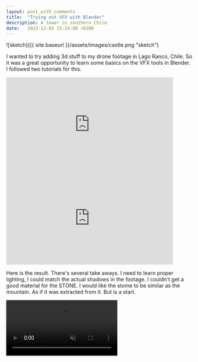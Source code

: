 ```yaml
---
layout: post_with_comments
title:  "Trying out VFX with Blender"
description: A tower in southern Chile
date:   2023-12-03 15:24:00 +0200
---
```


![sketch]({{ site.baseurl }}/assets/images/castle.png "sketch")


I wanted to try adding 3d stuff to my drone footage in Lago Ranco, Chile. So it was a great opportunity to learn some basics on the  VFX tools in Blender.
I followed two tutorials for this.

<iframe width="450" height="253" src="https://www.youtube.com/embed/Xlb5xIM4AHI" frameborder="0" allow="accelerometer; autoplay; clipboard-write; encrypted-media; gyroscope; picture-in-picture" allowfullscreen></iframe>

<iframe width="450" height="253" src="https://www.youtube.com/embed/o2uy7SDcQak" frameborder="0" allow="accelerometer; autoplay; clipboard-write; encrypted-media; gyroscope; picture-in-picture" allowfullscreen></iframe>

Here is the result. There's several take aways. I need to learn proper lighting, I could match the actual shadows in the footage. I couldn't get a good material for the STONE. I would like the stome to be similar as the mountain. As if it was extracted from it. But is a start.

<video muted autoplay controls>
    <source width="560" height="315" src="https://morettigiuseppe-blog-files.s3.eu-west-3.amazonaws.com/tower_in_futangue_vfx_reverse0001-0373.mp4" type="video/mp4">
</video>